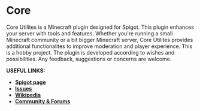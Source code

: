 # Core

Core Utilites is a Minecraft plugin designed for Spigot. This plugin enhances your server with tools and features. Whether you're running a small Minecraft community or a bit bigger Minecraft server, Core Utilites provides additional functionalites to improve moderation and player experience. This is a hobby project. The plugin is developed according to wishes and possibilities. Any feedback, suggestions or concerns are welcome.

**USEFUL LINKS:**
- **[Spigot page]()**
- **[Issues](https://github.com/RobiOfficial/Core/issues)**
- **[Wikipedia](https://github.com/RobiOfficial/Core/wiki)**
- **[Community & Forums](https://robidev.flarum.cloud/)**
